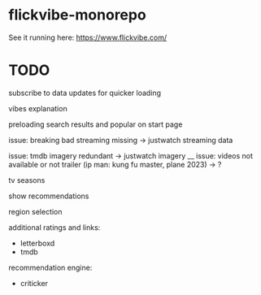 # flickvibe-monorepo

See it running here: https://www.flickvibe.com/

# TODO

subscribe to data updates for quicker loading

vibes explanation

preloading search results and popular on start page

issue: breaking bad streaming missing
-> justwatch streaming data

issue: tmdb imagery redundant
-> justwatch imagery
__
issue: videos not available or not trailer (ip man: kung fu master, plane 2023)
-> ?

tv seasons

show recommendations

region selection

additional ratings and links:
* letterboxd
* tmdb

recommendation engine:
* criticker


